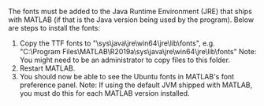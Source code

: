 The fonts must be added to the Java Runtime Environment (JRE) that ships with MATLAB (if that is the Java version being used by the program). Below are steps to install the fonts:
1) Copy the TTF fonts to "<matlabroot>\sys\java\jre\win64\jre\lib\fonts",
e.g. "C:\Program Files\MATLAB\R2019a\sys\java\jre\win64\jre\lib\fonts"
Note: You might need to be an administrator to copy files to this folder.
2) Restart MATLAB.
3) You should now be able to see the Ubuntu fonts in MATLAB's font preference panel.
Note: If using the default JVM shipped with MATLAB, you must do this for each MATLAB version installed.